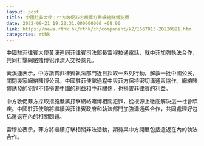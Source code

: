 ```yaml
---
layout: post
title: 中國駐菲大使：中方敦促菲方嚴厲打擊網絡賭博犯罪
date: 2022-09-21 19:22:31.000000000 +08:00
link: https://news.rthk.hk/rthk/ch/component/k2/1667813-20220921.htm
categories: rthk
---
```


中國駐菲律賓大使黃溪連同菲律賓司法部長雷穆拉通電話，就中菲加強執法合作，共同打擊網絡賭博犯罪深入交換意見。 

黃溪連表示，中方讚賞菲律賓執法部門近日採取一系列行動，解救一批中國公民，關閉幾家網絡賭博公司。中國駐菲使館過程中與菲方保持密切溝通與協作。網絡賭博誘發的犯罪不僅損害中國的利益和中菲關係，也損害菲律賓的利益。

中方敦促菲方採取措施嚴厲打擊網絡賭博相關犯罪，從根源上徹底解決這一社會頑疾。中國駐菲使館將繼續與菲律賓政府和執法部門加強溝通與合作，共同處理好包括遣返在內的相關問題。 

雷穆拉表示，菲方將繼續打擊相關非法活動，期待與中方開展包括遣返在內的執法合作。
